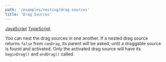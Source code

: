 ```yaml
---
path: '/examples/nesting/drag-sources'
title: 'Drag Sources'
---
```


[JavaScript](https://github.com/react-dnd/react-dnd/tree/gh-pages/examples_js/03-nesting/drag-sources)
[TypeScript](https://github.com/react-dnd/react-dnd/tree/master/packages/examples/src/03-nesting/drag-sources)

You can nest the drag sources in one another. If a nested drag source
returns `false` from `canDrag`, its parent will
be asked, until a draggable source is found and activated. Only the
activated drag source will have its `beginDrag()` and
`endDrag()` called.

<nesting-drag-sources></nesting-drag-sources>
